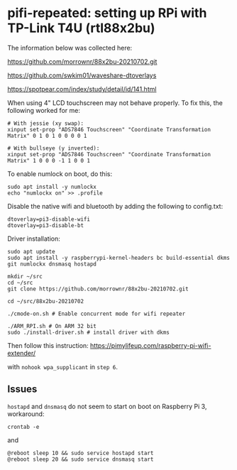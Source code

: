 # pifi-repeated: setting up RPi with TP-Link T4U (rtl88x2bu)

The information below was collected here:

https://github.com/morrownr/88x2bu-20210702.git

https://github.com/swkim01/waveshare-dtoverlays

https://spotpear.com/index/study/detail/id/141.html

When using 4" LCD touchscreen may not behave properly. To fix this, the following worked for me:
```
# With jessie (xy swap):
xinput set-prop "ADS7846 Touchscreen" "Coordinate Transformation Matrix" 0 1 0 1 0 0 0 0 1
```
```
# With bullseye (y inverted):
xinput set-prop "ADS7846 Touchscreen" "Coordinate Transformation Matrix" 1 0 0 0 -1 1 0 0 1
```
To enable numlock on boot, do this:
```
sudo apt install -y numlockx
echo "numlockx on" >> .profile
```

Disable the native wifi and bluetooth by adding the following to config.txt:

```
dtoverlay=pi3-disable-wifi
dtoverlay=pi3-disable-bt
```


Driver installation:
```
sudo apt update
sudo apt install -y raspberrypi-kernel-headers bc build-essential dkms git numlockx dnsmasq hostapd

mkdir ~/src
cd ~/src
git clone https://github.com/morrownr/88x2bu-20210702.git

cd ~/src/88x2bu-20210702

./cmode-on.sh # Enable concurrent mode for wifi repeater

./ARM_RPI.sh # On ARM 32 bit
sudo ./install-driver.sh # install driver with dkms
```
Then follow this instruction:
https://pimylifeup.com/raspberry-pi-wifi-extender/

with `nohook wpa_supplicant` in `step 6`.

## Issues

`hostapd` and `dnsmasq` do not seem to start on boot on Raspberry Pi 3, workaround:
```
crontab -e
```
and

```
@reboot sleep 10 && sudo service hostapd start
@reboot sleep 20 && sudo service dnsmasq start
```
